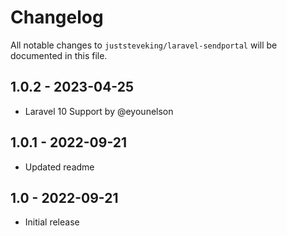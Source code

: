 # Changelog

All notable changes to `juststeveking/laravel-sendportal` will be documented in this file.

## 1.0.2 - 2023-04-25

- Laravel 10 Support by @eyounelson

## 1.0.1 - 2022-09-21

- Updated readme

## 1.0 - 2022-09-21

- Initial release
